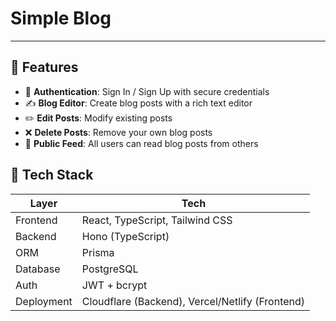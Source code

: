 # Simple Blog

---

## 🌟 Features

- 🔐 **Authentication**: Sign In / Sign Up with secure credentials
- ✍️ **Blog Editor**: Create blog posts with a rich text editor
- ✏️ **Edit Posts**: Modify existing posts
- ❌ **Delete Posts**: Remove your own blog posts
- 📖 **Public Feed**: All users can read blog posts from others



## 🧰 Tech Stack

| Layer       | Tech                          |
|-------------|-------------------------------|
| Frontend    | React, TypeScript, Tailwind CSS |
| Backend     | Hono (TypeScript)  |
| ORM         | Prisma                         |
| Database    | PostgreSQL                     |
| Auth        | JWT + bcrypt                   |
| Deployment  | Cloudflare (Backend), Vercel/Netlify (Frontend) |

